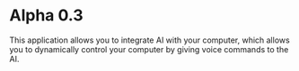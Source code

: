 # Alpha 0.3
This application allows you to integrate AI with your computer, which allows you to dynamically control your computer by giving voice commands to the AI.
